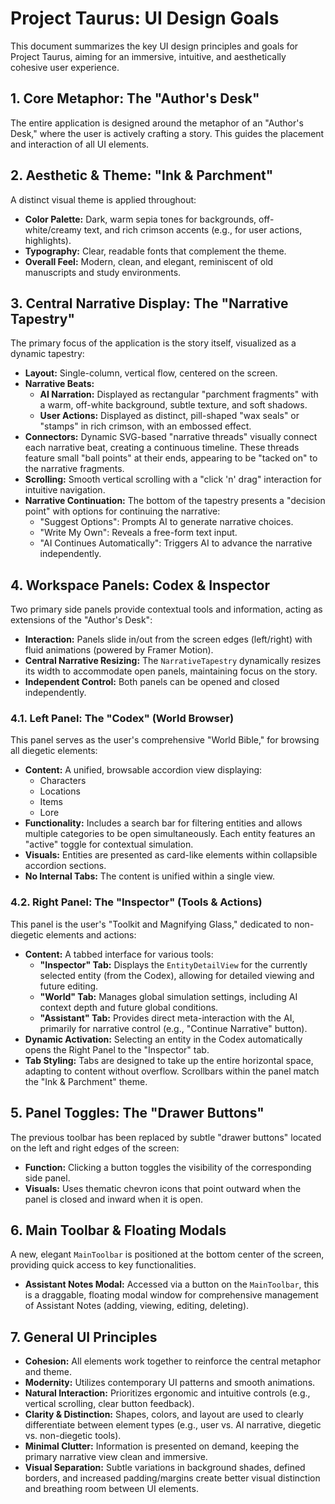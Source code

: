 # Project Taurus: UI Design Goals

This document summarizes the key UI design principles and goals for Project Taurus, aiming for an immersive, intuitive, and aesthetically cohesive user experience.

## 1. Core Metaphor: The "Author's Desk"

The entire application is designed around the metaphor of an "Author's Desk," where the user is actively crafting a story. This guides the placement and interaction of all UI elements.

## 2. Aesthetic & Theme: "Ink & Parchment"

A distinct visual theme is applied throughout:
-   **Color Palette:** Dark, warm sepia tones for backgrounds, off-white/creamy text, and rich crimson accents (e.g., for user actions, highlights).
-   **Typography:** Clear, readable fonts that complement the theme.
-   **Overall Feel:** Modern, clean, and elegant, reminiscent of old manuscripts and study environments.

## 3. Central Narrative Display: The "Narrative Tapestry"

The primary focus of the application is the story itself, visualized as a dynamic tapestry:
-   **Layout:** Single-column, vertical flow, centered on the screen.
-   **Narrative Beats:**
    -   **AI Narration:** Displayed as rectangular "parchment fragments" with a warm, off-white background, subtle texture, and soft shadows.
    -   **User Actions:** Displayed as distinct, pill-shaped "wax seals" or "stamps" in rich crimson, with an embossed effect.
-   **Connectors:** Dynamic SVG-based "narrative threads" visually connect each narrative beat, creating a continuous timeline. These threads feature small "ball points" at their ends, appearing to be "tacked on" to the narrative fragments.
-   **Scrolling:** Smooth vertical scrolling with a "click 'n' drag" interaction for intuitive navigation.
-   **Narrative Continuation:** The bottom of the tapestry presents a "decision point" with options for continuing the narrative:
    -   "Suggest Options": Prompts AI to generate narrative choices.
    -   "Write My Own": Reveals a free-form text input.
    -   "AI Continues Automatically": Triggers AI to advance the narrative independently.

## 4. Workspace Panels: Codex & Inspector

Two primary side panels provide contextual tools and information, acting as extensions of the "Author's Desk":
-   **Interaction:** Panels slide in/out from the screen edges (left/right) with fluid animations (powered by Framer Motion).
-   **Central Narrative Resizing:** The `NarrativeTapestry` dynamically resizes its width to accommodate open panels, maintaining focus on the story.
-   **Independent Control:** Both panels can be opened and closed independently.

### 4.1. Left Panel: The "Codex" (World Browser)

This panel serves as the user's comprehensive "World Bible," for browsing all diegetic elements:
-   **Content:** A unified, browsable accordion view displaying:
    -   Characters
    -   Locations
    -   Items
    -   Lore
-   **Functionality:** Includes a search bar for filtering entities and allows multiple categories to be open simultaneously. Each entity features an "active" toggle for contextual simulation.
-   **Visuals:** Entities are presented as card-like elements within collapsible accordion sections.
-   **No Internal Tabs:** The content is unified within a single view.

### 4.2. Right Panel: The "Inspector" (Tools & Actions)

This panel is the user's "Toolkit and Magnifying Glass," dedicated to non-diegetic elements and actions:
-   **Content:** A tabbed interface for various tools:
    -   **"Inspector" Tab:** Displays the `EntityDetailView` for the currently selected entity (from the Codex), allowing for detailed viewing and future editing.
    -   **"World" Tab:** Manages global simulation settings, including AI context depth and future global conditions.
    -   **"Assistant" Tab:** Provides direct meta-interaction with the AI, primarily for narrative control (e.g., "Continue Narrative" button).
-   **Dynamic Activation:** Selecting an entity in the Codex automatically opens the Right Panel to the "Inspector" tab.
-   **Tab Styling:** Tabs are designed to take up the entire horizontal space, adapting to content without overflow. Scrollbars within the panel match the "Ink & Parchment" theme.

## 5. Panel Toggles: The "Drawer Buttons"

The previous toolbar has been replaced by subtle "drawer buttons" located on the left and right edges of the screen:
-   **Function:** Clicking a button toggles the visibility of the corresponding side panel.
-   **Visuals:** Uses thematic chevron icons that point outward when the panel is closed and inward when it is open.

## 6. Main Toolbar & Floating Modals

A new, elegant `MainToolbar` is positioned at the bottom center of the screen, providing quick access to key functionalities.
-   **Assistant Notes Modal:** Accessed via a button on the `MainToolbar`, this is a draggable, floating modal window for comprehensive management of Assistant Notes (adding, viewing, editing, deleting).

## 7. General UI Principles

-   **Cohesion:** All elements work together to reinforce the central metaphor and theme.
-   **Modernity:** Utilizes contemporary UI patterns and smooth animations.
-   **Natural Interaction:** Prioritizes ergonomic and intuitive controls (e.g., vertical scrolling, clear button feedback).
-   **Clarity & Distinction:** Shapes, colors, and layout are used to clearly differentiate between element types (e.g., user vs. AI narrative, diegetic vs. non-diegetic tools).
-   **Minimal Clutter:** Information is presented on demand, keeping the primary narrative view clean and immersive.
-   **Visual Separation:** Subtle variations in background shades, defined borders, and increased padding/margins create better visual distinction and breathing room between UI elements.
